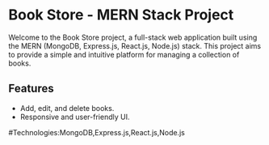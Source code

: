 # Book Store - MERN Stack Project

Welcome to the Book Store project, a full-stack web application built using the MERN (MongoDB, Express.js, React.js, Node.js) stack. This project aims to provide a simple and intuitive platform for managing a collection of books.

## Features

- Add, edit, and delete books.
- Responsive and user-friendly UI.

#Technologies:MongoDB,Express.js,React.js,Node.js
